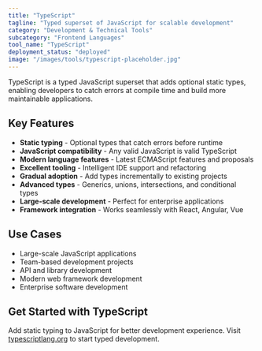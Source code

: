 ```yaml
---
title: "TypeScript"
tagline: "Typed superset of JavaScript for scalable development"
category: "Development & Technical Tools"
subcategory: "Frontend Languages"
tool_name: "TypeScript"
deployment_status: "deployed"
image: "/images/tools/typescript-placeholder.jpg"
---
```

TypeScript is a typed JavaScript superset that adds optional static types, enabling developers to catch errors at compile time and build more maintainable applications.

## Key Features

- **Static typing** - Optional types that catch errors before runtime
- **JavaScript compatibility** - Any valid JavaScript is valid TypeScript
- **Modern language features** - Latest ECMAScript features and proposals
- **Excellent tooling** - Intelligent IDE support and refactoring
- **Gradual adoption** - Add types incrementally to existing projects
- **Advanced types** - Generics, unions, intersections, and conditional types
- **Large-scale development** - Perfect for enterprise applications
- **Framework integration** - Works seamlessly with React, Angular, Vue

## Use Cases

- Large-scale JavaScript applications
- Team-based development projects
- API and library development
- Modern web framework development
- Enterprise software development

## Get Started with TypeScript

Add static typing to JavaScript for better development experience. Visit [typescriptlang.org](https://www.typescriptlang.org) to start typed development.